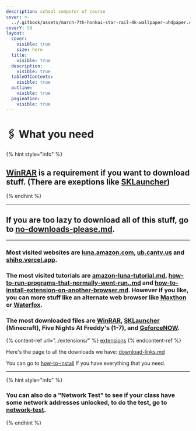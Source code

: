 ```yaml
---
description: school computer of course
cover: >-
  ../.gitbook/assets/march-7th-honkai-star-rail-4k-wallpaper-uhdpaper.com-588@1@k.jpg
coverY: 59
layout:
  cover:
    visible: true
    size: hero
  title:
    visible: true
  description:
    visible: true
  tableOfContents:
    visible: true
  outline:
    visible: true
  pagination:
    visible: true
---
```


# 🖇 What you need

{% hint style="info" %}
## [WinRAR](../download-links/winrar.md) is a requirement if you want to download stuff. (There are exeptions like [SKLauncher](../download-links/sklauncher-minecraft.md))
{% endhint %}

***

## If you are too lazy to download all of this stuff, go to [no-downloads-please.md](../no-downloads-please.md "mention").

***

### Most visited websites are [luna.amazon.com](https://luna.amazon.com), [ub.cantv.us](https://ub.cantv.us) and [shiho.vercel.app](https://shinonome.vercel.app).

### The most visited tutorials are [amazon-luna-tutorial.md](../no-downloads-please/amazon-luna-tutorial.md "mention"), [how-to-run-programs-that-normally-wont-run..md](../how-to-install/how-to-run-programs-that-normally-wont-run..md "mention") and [how-to-install-extension-on-another-browser.md](../how-to-install/how-to-install-extension-on-another-browser.md "mention").  However if you like, you can more stuff like an alternate web browser like [Maxthon](../download-links/maxthon.md) or [Waterfox](../download-links/waterfox.md).

### The most downloaded files are [WinRAR](../download-links/winrar.md), [SKLauncher](../download-links/sklauncher-minecraft.md) (Minecraft), Five Nights At Freddy's (1-7), and [GeforceNOW](../download-links/geforcenow.md).

{% content-ref url="../extensions/" %}
[extensions](../extensions/)
{% endcontent-ref %}

Here's the page to all the downloads we have: [download-links.md](../download-links.md "mention")

You can go to [how-to-install](../how-to-install/ "mention") If you have everything that you need.

***

{% hint style="info" %}
### You can also do a "Network Test" to see if your class have some network addresses unlocked, to do the test, go to [network-test](../network-test/ "mention").
{% endhint %}
